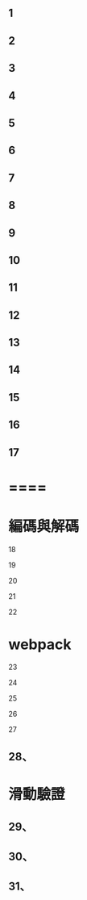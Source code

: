 ## 1

## 2

## 3

## 4

## 5

## 6

## 7

## 8

## 9

## 10

## 11

## 12

## 13

## 14

## 15

## 16

## 17



# ====

# 編碼與解碼

18

19

20

21

22



# webpack

23

24



25

26

27





## 28、



# 滑動驗證

## 29、

## 30、

## 31、